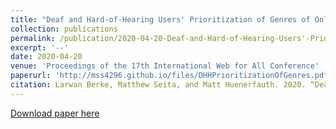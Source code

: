 ```yaml
---
title: "Deaf and Hard-of-Hearing Users' Prioritization of Genres of Online Video Content Requiring Accurate Captions"
collection: publications
permalink: /publication/2020-04-20-Deaf-and-Hard-of-Hearing-Users'-Prioritization-of-Genres-of-Online-Video-Content-Requiring-Accurate-Captions
excerpt: '--'
date: 2020-04-20
venue: 'Proceedings of the 17th International Web for All Conference'
paperurl: 'http://mss4296.github.io/files/DHHPrioritizationOfGenres.pdf'
citation: Larwan Berke, Matthew Seita, and Matt Huenerfauth. 2020. “Deaf and Hard-of-Hearing Users' Prioritization of Genres of Online Video Content Requiring Accurate Captions.” In Proceedings of the 17th International Web for All Conference (W4A '20). Association for Computing Machinery, New York, NY, USA, Article 3, 1–12.
---
```


[Download paper here](http://mss4296.github.io/files/DHHPrioritizationOfGenres.pdf)
